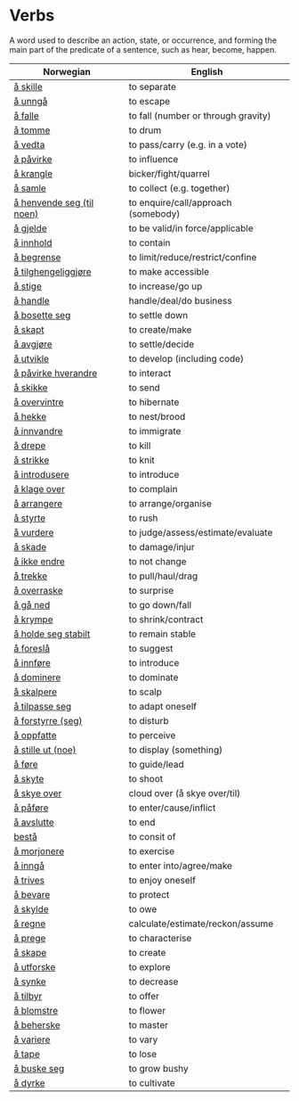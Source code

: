 # Verbs

A word used to describe an action, state, or occurrence, and forming the main part of the predicate of a sentence, such as hear, become, happen.

| Norwegian | English |
| --- | --- |
| [å skille](https://www.ordnett.no/search?language=no&phrase=å%20skille) | to separate |
| [å unngå](https://www.ordnett.no/search?language=no&phrase=å%20unngå) | to escape |
| [å falle](https://www.ordnett.no/search?language=no&phrase=å%20falle) | to fall (number or through gravity) |
| [å tomme](https://www.ordnett.no/search?language=no&phrase=å%20tomme) | to drum |
| [å vedta](https://www.ordnett.no/search?language=no&phrase=å%20vedta) | to pass/carry (e.g. in a vote) |
| [å påvirke](https://www.ordnett.no/search?language=no&phrase=å%20påvirke) | to influence |
| [å krangle](https://www.ordnett.no/search?language=no&phrase=å%20krangle) | bicker/fight/quarrel |
| [å samle](https://www.ordnett.no/search?language=no&phrase=å%20samle) | to collect (e.g. together) |
| [å henvende seg (til noen)](https://www.ordnett.no/search?language=no&phrase=å%20henvende%20seg%20(til%20noen)) | to enquire/call/approach (somebody) |
| [å gjelde](https://www.ordnett.no/search?language=no&phrase=å%20gjelde) | to be valid/in force/applicable |
| [å innhold](https://www.ordnett.no/search?language=no&phrase=å%20innhold) | to contain |
| [å begrense](https://www.ordnett.no/search?language=no&phrase=å%20begrense) | to limit/reduce/restrict/confine |
| [å tilghengeliggjøre](https://www.ordnett.no/search?language=no&phrase=å%20tilghengeliggjøre) | to make accessible |
| [å stige](https://www.ordnett.no/search?language=no&phrase=å%20stige) | to increase/go up |
| [å handle](https://www.ordnett.no/search?language=no&phrase=å%20handle) | handle/deal/do business |
| [å bosette seg](https://www.ordnett.no/search?language=no&phrase=å%20bosette%20seg) | to settle down |
| [å skapt](https://www.ordnett.no/search?language=no&phrase=å%20skapt) | to create/make |
| [å avgjøre](https://www.ordnett.no/search?language=no&phrase=å%20avgjøre) | to settle/decide |
| [å utvikle](https://www.ordnett.no/search?language=no&phrase=å%20utvikle) | to develop (including code) |
| [å påvirke hverandre](https://www.ordnett.no/search?language=no&phrase=å%20påvirke%20hverandre) | to interact |
| [å skikke](https://www.ordnett.no/search?language=no&phrase=å%20skikke) | to send |
| [å overvintre](https://www.ordnett.no/search?language=no&phrase=å%20overvintre) | to hibernate |
| [å hekke](https://www.ordnett.no/search?language=no&phrase=å%20hekke) | to nest/brood |
| [å innvandre](https://www.ordnett.no/search?language=no&phrase=å%20innvandre) | to immigrate |
| [å drepe](https://www.ordnett.no/search?language=no&phrase=å%20drepe) | to kill |
| [å strikke](https://www.ordnett.no/search?language=no&phrase=å%20strikke) | to knit |
| [å introdusere](https://www.ordnett.no/search?language=no&phrase=å%20introdusere) | to introduce |
| [å klage over](https://www.ordnett.no/search?language=no&phrase=å%20klage%20over) | to complain |
| [å arrangere](https://www.ordnett.no/search?language=no&phrase=å%20arrangere) | to arrange/organise |
| [å styrte](https://www.ordnett.no/search?language=no&phrase=å%20styrte) | to rush |
| [å vurdere](https://www.ordnett.no/search?language=no&phrase=å%20vurdere) | to judge/assess/estimate/evaluate |
| [å skade](https://www.ordnett.no/search?language=no&phrase=å%20skade) | to damage/injur |
| [å ikke endre](https://www.ordnett.no/search?language=no&phrase=å%20ikke%20endre) | to not change |
| [å trekke](https://www.ordnett.no/search?language=no&phrase=å%20trekke) | to pull/haul/drag |
| [å overraske](https://www.ordnett.no/search?language=no&phrase=å%20overraske) | to surprise |
| [å gå ned](https://www.ordnett.no/search?language=no&phrase=å%20gå%20ned) | to go down/fall |
| [å krympe](https://www.ordnett.no/search?language=no&phrase=å%20krympe) | to shrink/contract |
| [å holde seg stabilt](https://www.ordnett.no/search?language=no&phrase=å%20holde%20seg%20stabilt) | to remain stable |
| [å foreslå](https://www.ordnett.no/search?language=no&phrase=å%20foreslå) | to suggest |
| [å innføre](https://www.ordnett.no/search?language=no&phrase=å%20innføre) | to introduce |
| [å dominere](https://www.ordnett.no/search?language=no&phrase=å%20dominere) | to dominate |
| [å skalpere](https://www.ordnett.no/search?language=no&phrase=å%20skalpere) | to scalp |
| [å tilpasse seg](https://www.ordnett.no/search?language=no&phrase=å%20tilpasse%20seg) | to adapt oneself |
| [å forstyrre (seg)](https://www.ordnett.no/search?language=no&phrase=å%20forstyrre%20(seg)) | to disturb |
| [å oppfatte](https://www.ordnett.no/search?language=no&phrase=å%20oppfatte) | to perceive |
| [å stille ut (noe)](https://www.ordnett.no/search?language=no&phrase=å%20stille%20ut%20(noe)) | to display (something) |
| [å føre](https://www.ordnett.no/search?language=no&phrase=å%20føre) | to guide/lead |
| [å skyte](https://www.ordnett.no/search?language=no&phrase=å%20skyte) | to shoot |
| [å skye over](https://www.ordnett.no/search?language=no&phrase=å%20skye%20over) | cloud over (å skye over/til) |
| [å påføre](https://www.ordnett.no/search?language=no&phrase=å%20påføre) | to enter/cause/inflict |
| [å avslutte](https://www.ordnett.no/search?language=no&phrase=å%20avslutte) | to end |
| [bestå](https://www.ordnett.no/search?language=no&phrase=bestå) | to consit of |
| [å morjonere](https://www.ordnett.no/search?language=no&phrase=å%20morjonere) | to exercise |
| [å inngå](https://www.ordnett.no/search?language=no&phrase=å%20inngå) | to enter into/agree/make |
| [å trives](https://www.ordnett.no/search?language=no&phrase=å%20trives) | to enjoy oneself |
| [å bevare](https://www.ordnett.no/search?language=no&phrase=å%20bevare) | to protect |
| [å skylde](https://www.ordnett.no/search?language=no&phrase=å%20skylde) | to owe |
| [å regne](https://www.ordnett.no/search?language=no&phrase=å%20regne) | calculate/estimate/reckon/assume |
| [å prege](https://www.ordnett.no/search?language=no&phrase=å%20prege) | to characterise |
| [å skape](https://www.ordnett.no/search?language=no&phrase=å%20skape) | to create |
| [å utforske](https://www.ordnett.no/search?language=no&phrase=å%20utforske) | to explore |
| [å synke](https://www.ordnett.no/search?language=no&phrase=å%20synke) | to decrease |
| [å tilbyr](https://www.ordnett.no/search?language=no&phrase=å%20tilbyr) | to offer |
| [å blomstre](https://www.ordnett.no/search?language=no&phrase=å%20blomstre) | to flower |
| [å beherske](https://www.ordnett.no/search?language=no&phrase=å%20beherske) | to master |
| [å variere](https://www.ordnett.no/search?language=no&phrase=å%20variere) | to vary |
| [å tape](https://www.ordnett.no/search?language=no&phrase=å%20tape) | to lose |
| [å buske seg](https://www.ordnett.no/search?language=no&phrase=å%20buske%20seg) | to grow bushy |
| [å dyrke](https://www.ordnett.no/search?language=no&phrase=å%20dyrke) | to cultivate |

